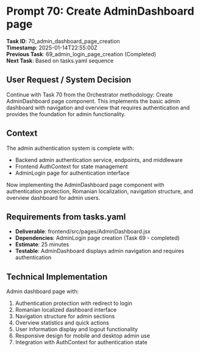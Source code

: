 # Prompt 70: Create AdminDashboard page

**Task ID**: 70_admin_dashboard_page_creation  
**Timestamp**: 2025-01-14T22:55:00Z  
**Previous Task**: 69_admin_login_page_creation (Completed)  
**Next Task**: Based on tasks.yaml sequence

## User Request / System Decision

Continue with Task 70 from the Orchestrator methodology: Create AdminDashboard page component. This implements the basic admin dashboard with navigation and overview that requires authentication and provides the foundation for admin functionality.

## Context

The admin authentication system is complete with:
- Backend admin authentication service, endpoints, and middleware
- Frontend AuthContext for state management
- AdminLogin page for authentication interface

Now implementing the AdminDashboard page component with authentication protection, Romanian localization, navigation structure, and overview dashboard for admin users.

## Requirements from tasks.yaml

- **Deliverable**: frontend/src/pages/AdminDashboard.jsx
- **Dependencies**: AdminLogin page creation (Task 69 - completed)
- **Estimate**: 25 minutes
- **Testable**: AdminDashboard displays admin navigation and requires authentication

## Technical Implementation

Admin dashboard page with:
1. Authentication protection with redirect to login
2. Romanian localized dashboard interface
3. Navigation structure for admin sections
4. Overview statistics and quick actions
5. User information display and logout functionality
6. Responsive design for mobile and desktop admin use
7. Integration with AuthContext for authentication state